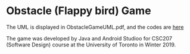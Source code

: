 # Obstacle (Flappy bird) Game

The UML is displayed in ObstacleGameUML.pdf, and the codes are [here](https://github.com/rachan1637/projects/tree/main/software_project/phase2/app/src/main/java/com/example/gameproject/obstacle_game)


The game was developed by Java and Android Studioo for CSC207 (Software Design) course at the University of Toronto in Winter 2019.
